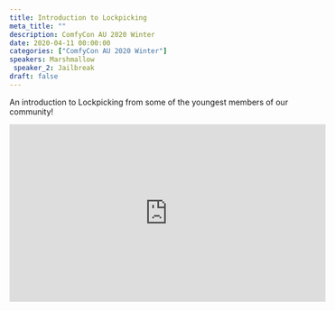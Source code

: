 ```yaml
---
title: Introduction to Lockpicking
meta_title: ""
description: ComfyCon AU 2020 Winter
date: 2020-04-11 00:00:00
categories: ["ComfyCon AU 2020 Winter"]
speakers: Marshmallow
 speaker_2: Jailbreak 
draft: false
---
```

An introduction to Lockpicking from some of the youngest members of our community!

<iframe width="560" height="315" src="https://www.youtube.com/embed/7HpzMfSfSmI?si=VuSr9lyxgXfjuCRK" title="YouTube video player" frameborder="0" allow="accelerometer; autoplay; clipboard-write; encrypted-media; gyroscope; picture-in-picture; web-share" allowfullscreen></iframe>